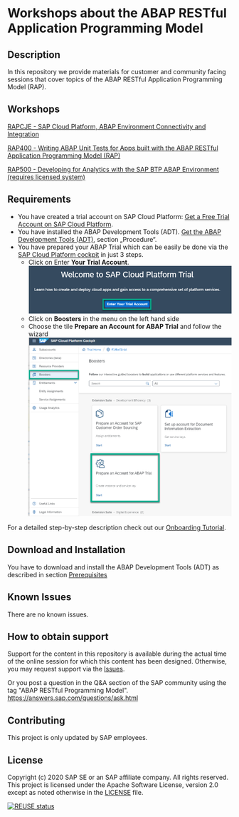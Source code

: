 # Workshops about the ABAP RESTful Application Programming Model

## Description
In this repository we provide materials for customer and community facing sessions that cover topics of the ABAP RESTful Application Programming Model (RAP).

## Workshops

[RAPCJE - SAP Cloud Platform, ABAP Environment Connectivity and Integration](/managed_extensibility/README.md#rapcje---sap-cloud-platform-abap-environment-connectivity-and-integration)

[RAP400 - Writing ABAP Unit Tests for Apps built with the ABAP RESTful Application Programming Model (RAP)](/rap4xx/rap400#readme)

[RAP500 - Developing for Analytics with the SAP BTP ABAP Environment (requires licensed system)](/rap5xx/rap500#readme)
## Requirements

- You have created a trial account on SAP Cloud Platform: [Get a Free Trial Account on SAP Cloud Platform](https://developers.sap.com/tutorials/hcp-create-trial-account.html).
- You have installed the ABAP Development Tools (ADT). [Get the ABAP Development Tools (ADT)](https://tools.hana.ondemand.com/#abap), section „Procedure“.
- You have prepared your ABAP Trial which can be easily be done via the [SAP Cloud Platform cockpit](https://cockpit.hanatrial.ondemand.com) in just 3 steps.
  - Click on Enter **Your Trial Account**.
  ![Enter Trial](images/intro_0000.png)
  - Click on **Boosters** in the menu on the left hand side
  - Choose the tile **Prepare an Account for ABAP Trial** and follow the wizard
  ![Start booster](images/intro_0010.png)

For a detailed step-by-step description check out our [Onboarding Tutorial](https://help.sap.com/viewer/65de2977205c403bbc107264b8eccf4b/Cloud/en-US/720c423ef1a8498ab690cf0e5512ba50.html#loio720c423ef1a8498ab690cf0e5512ba50__Create_ABAP_Trial_Instance).

## Download and Installation

You have to download and install the ABAP Development Tools (ADT) as described in section [Prerequisites](#requirements)

## Known Issues

There are no known issues.

## How to obtain support

Support for the content in this repository is available during the actual time of the online session for which this content has been designed. Otherwise, you may request support via the [Issues](../../issues).

Or you post a question in the Q&A section of the SAP community using the tag "ABAP RESTful Programming Model".
https://answers.sap.com/questions/ask.html

## Contributing

This project is only updated by SAP employees.

## License
Copyright (c) 2020 SAP SE or an SAP affiliate company. All rights reserved. This project is licensed under the Apache Software License, version 2.0 except as noted otherwise in the [LICENSE](LICENSES/Apache-2.0.txt) file.

[![REUSE status](https://api.reuse.software/badge/github.com/SAP-samples/abap-platform-rap-workshops)](https://api.reuse.software/info/github.com/SAP-samples/abap-platform-rap-workshops)
